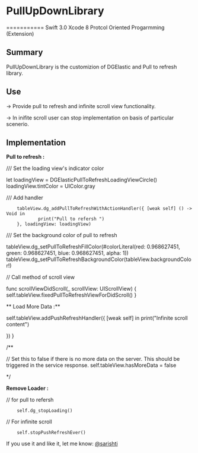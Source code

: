 # PullUpDownLibrary
===========
Swift 3.0
Xcode 8
Protcol Oriented Progarmming (Extension) 

## Summary

PullUpDownLibrary is the customizion of DGElastic and Pull to refresh library.


## Use

-> Provide pull to refresh and infinite scroll view functionality.

-> In inifite scroll user can stop implementation on basis of particular scenerio.  



## Implementation

**Pull to refresh :**

/// Set the loading view's indicator color

let loadingView = DGElasticPullToRefreshLoadingViewCircle()
loadingView.tintColor = UIColor.gray

/// Add handler

        tableView.dg_addPullToRefreshWithActionHandler({ [weak self] () -> Void in
                print("Pull to refersh ")
        }, loadingView: loadingView)


/// Set the background color of pull to refresh

tableView.dg_setPullToRefreshFillColor(#colorLiteral(red: 0.968627451, green: 0.968627451, blue: 0.968627451, alpha: 1))
tableView.dg_setPullToRefreshBackgroundColor(tableView.backgroundColor!)

// Call method of scroll view


func scrollViewDidScroll(_ scrollView: UIScrollView) {
self.tableView.fixedPullToRefreshViewForDidScroll()
}



** Load More Data :**

self.tableView.addPushRefreshHandler({ [weak self] in
    print("Infinite scroll content")

})
}

/**

// Set this to false if there is no more data on the server. This should be triggered in the service response.
self.tableView.hasMoreData = false

*/

**Remove Loader :**

// for pull to refersh

        self.dg_stopLoading()

// For infinite scroll

        self.stopPushRefreshEver()


If you use it and like it, let me know: 
[@sarishti](sarishti09@gmail.com)


